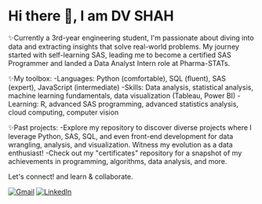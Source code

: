 # Hi there 👋, I am DV SHAH

✨Currently a 3rd-year engineering student, I'm passionate about diving into data and extracting insights that solve real-world problems. My journey started with self-learning SAS, leading me to become a certified 
  SAS Programmer and landed a Data Analyst Intern role at Pharma-STATs.

✨My toolbox:
  -Languages: Python (comfortable), SQL (fluent), SAS (expert), JavaScript (intermediate)
  -Skills: Data analysis, statistical analysis, machine learning fundamentals, data visualization (Tableau, Power BI)
  -Learning: R, advanced SAS programming, advanced statistics analysis, cloud computing, computer vision

✨Past projects:
 -Explore my repository to discover diverse projects where I leverage Python, SAS, SQL, and even front-end development for data wrangling, analysis, and visualization. Witness my evolution as a data enthusiast!
 -Check out my "certificates" repository for a snapshot of my achievements in programming, algorithms, data analysis, and more.

 Let's connect! and learn & collaborate.

[![Gmail](https://img.shields.io/badge/-Gmail-red?style=for-the-badge&logo=gmail&logoColor=white)](mailto:shahdv94@gmail.com)
[![LinkedIn](https://img.shields.io/badge/-LinkedIn-blue?style=for-the-badge&logo=linkedin&logoColor=white)](https://www.linkedin.com/in/dv-shah-a98517242)
